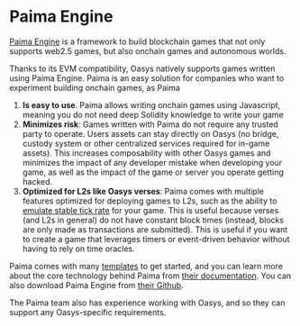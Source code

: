 ---
---

# Paima Engine

[Paima Engine](https://paimastudios.com) is a framework to build blockchain games that not only supports web2.5 games, but also onchain games and autonomous worlds.

Thanks to its EVM compatibility, Oasys natively supports games written using Paima Engine. Paima is an easy solution for companies who want to experiment building onchain games, as Paima

1. **Is easy to use**. Paima allows writing onchain games using Javascript, meaning you do not need deep Solidity knowledge to write your game
2. **Minimizes risk**: Games written with Paima do not require any trusted party to operate. Users assets can stay directly on Oasys (no bridge,  custody system or other centralized services required for in-game assets). This increases composability with other Oasys games and minimizes the impact of any developer mistake when developing your game, as well as the impact of the game or server you operate getting hacked.
3. **Optimized for L2s like Oasys verses**: Paima comes with multiple features optimized for deploying games to L2s, such as the ability to [emulate stable tick rate](https://docs.paimastudios.com/home/react-to-events/funnel-types/stable-tick-rate-funnel) for your game. This is useful because verses (and L2s in general) do not have constant block times (instead, blocks are only made as transactions are submitted). This is useful if you want to create a game that leverages timers or event-driven behavior without having to rely on time oracles.

Paima comes with many [templates](https://github.com/PaimaStudios/paima-game-templates) to get started, and you can learn more about the core technology behind Paima from [their documentation](https://docs.paimastudios.com). You can also download Paima Engine from [their Github](https://github.com/PaimaStudios/paima-engine/releases).

The Paima team also has experience working with Oasys, and so they can support any Oasys-specific requirements.
